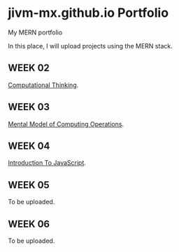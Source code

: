 # jivm-mx.github.io Portfolio
My MERN portfolio

In this place, I will upload projects using the MERN stack.

## WEEK 02
[Computational Thinking](./week_02/README.md).

## WEEK 03
[Mental Model of Computing Operations](./week_03/README.md).

## WEEK 04
[Introduction To JavaScript](./week_04/README.md).

## WEEK 05
To be uploaded.
<!--[Functions: Array Manipulation And Scope](./week_05/README.md).-->

## WEEK 06
To be uploaded.
<!--[Callback Functions](./week_06/README.md).-->

